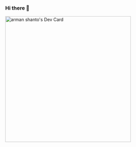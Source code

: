 ### Hi there 👋

<!-- 
**MD-ARMAN-Shanto/MD-ARMAN-Shanto** is a ✨ _special_ ✨ repository because its `README.md` (this file) appears on your GitHub profile.

Here are some ideas to get you started:

- 🔭 I’m currently working on UCB Fintech...
- 🌱 I’m currently learning ...
- 👯 I’m looking to collaborate on ...
- 🤔 I’m looking for help with ...
- 💬 Ask me about ...
- 📫 How to reach me: ...
- 😄 Pronouns: ...
- ⚡ Fun fact: ...
 -->


<a href="https://app.daily.dev/arman_shanto"><img src="https://api.daily.dev/devcards/3036ec0d872e442ea1269eb27acc2905.png?r=dum" width="400" alt="arman shanto's Dev Card"/></a>
